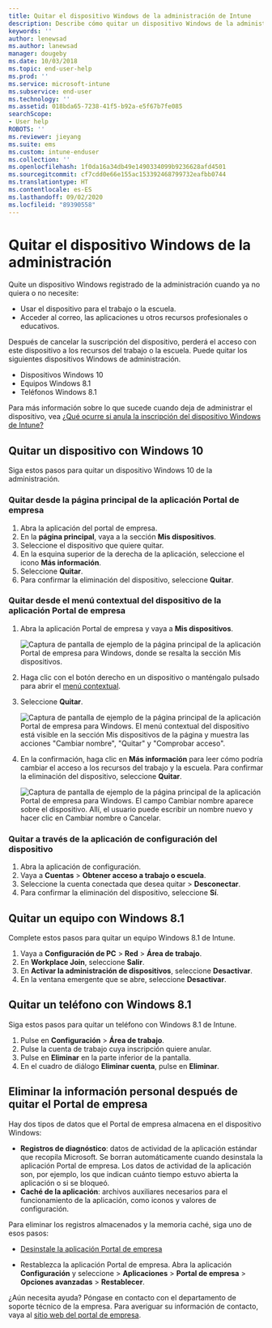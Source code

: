 ```yaml
---
title: Quitar el dispositivo Windows de la administración de Intune
description: Describe cómo quitar un dispositivo Windows de la administración de Intune
keywords: ''
author: lenewsad
ms.author: lanewsad
manager: dougeby
ms.date: 10/03/2018
ms.topic: end-user-help
ms.prod: ''
ms.service: microsoft-intune
ms.subservice: end-user
ms.technology: ''
ms.assetid: 018bda65-7238-41f5-b92a-e5f67b7fe085
searchScope:
- User help
ROBOTS: ''
ms.reviewer: jieyang
ms.suite: ems
ms.custom: intune-enduser
ms.collection: ''
ms.openlocfilehash: 1f0da16a34db49e1490334099b9236628afd4501
ms.sourcegitcommit: cf7cdd0e66e155ac153392468799732eafbb0744
ms.translationtype: HT
ms.contentlocale: es-ES
ms.lasthandoff: 09/02/2020
ms.locfileid: "89390558"
---
```

# <a name="remove-your-windows-device-from-management"></a>Quitar el dispositivo Windows de la administración

Quite un dispositivo Windows registrado de la administración cuando ya no quiera o no necesite:  
* Usar el dispositivo para el trabajo o la escuela. 
* Acceder al correo, las aplicaciones u otros recursos profesionales o educativos.

Después de cancelar la suscripción del dispositivo, perderá el acceso con este dispositivo a los recursos del trabajo o la escuela. Puede quitar los siguientes dispositivos Windows de administración.  
* Dispositivos Windows 10 
* Equipos Windows 8.1
* Teléfonos Windows 8.1
 
Para más información sobre lo que sucede cuando deja de administrar el dispositivo, vea [¿Qué ocurre si anula la inscripción del dispositivo Windows de Intune?](what-happens-if-you-unenroll-your-device-from-intune-windows.md)  

## <a name="remove-your-windows-10-device"></a>Quitar un dispositivo con Windows 10
Siga estos pasos para quitar un dispositivo Windows 10 de la administración.

### <a name="remove-in-company-portal-app-home-page"></a>Quitar desde la página **principal** de la aplicación Portal de empresa  

1. Abra la aplicación del portal de empresa.
2. En la **página principal**, vaya a la sección **Mis dispositivos**.
3. Seleccione el dispositivo que quiere quitar.
3. En la esquina superior de la derecha de la aplicación, seleccione el icono **Más información**.
4. Seleccione **Quitar**. 
5. Para confirmar la eliminación del dispositivo, seleccione **Quitar**.  

### <a name="remove-in-company-portal-app-device-context-menu"></a>Quitar desde el menú contextual del dispositivo de la aplicación Portal de empresa  

1. Abra la aplicación Portal de empresa y vaya a **Mis dispositivos**.

    ![Captura de pantalla de ejemplo de la página principal de la aplicación Portal de empresa para Windows, donde se resalta la sección Mis dispositivos.](./media/1809_CheckAccess_Context_Select_Device.png)

2. Haga clic con el botón derecho en un dispositivo o manténgalo pulsado para abrir el [menú contextual](/windows/uwp/design/controls-and-patterns/menus).  

3. Seleccione **Quitar**.  

    ![Captura de pantalla de ejemplo de la página principal de la aplicación Portal de empresa para Windows. El menú contextual del dispositivo está visible en la sección **Mis dispositivos** de la página y muestra las acciones "Cambiar nombre", "Quitar" y "Comprobar acceso".](./media/1809_DeviceContextMenu_Windows_CP.png)  

5. En la confirmación, haga clic en **Más información** para leer cómo podría cambiar el acceso a los recursos del trabajo y la escuela. Para confirmar la eliminación del dispositivo, seleccione **Quitar**.   

     ![Captura de pantalla de ejemplo de la página principal de la aplicación Portal de empresa para Windows. El campo Cambiar nombre aparece sobre el dispositivo. Allí, el usuario puede escribir un nombre nuevo y hacer clic en Cambiar nombre o Cancelar.](./media/1808_RemoveDevice_Popup.png)  


### <a name="remove-in-device-settings-app"></a>Quitar a través de la aplicación de configuración del dispositivo
1. Abra la aplicación de configuración. 
2. Vaya a **Cuentas** > **Obtener acceso a trabajo o escuela**.
3. Seleccione la cuenta conectada que desea quitar > **Desconectar**.
4. Para confirmar la eliminación del dispositivo, seleccione **Sí**.

## <a name="remove-your-windows-81-computer"></a>Quitar un equipo con Windows 8.1
Complete estos pasos para quitar un equipo Windows 8.1 de Intune.

1. Vaya a **Configuración de PC** > **Red** > **Área de trabajo**.
2. En **Workplace Join**, seleccione **Salir**.
3. En **Activar la administración de dispositivos**, seleccione **Desactivar**.
4. En la ventana emergente que se abre, seleccione **Desactivar**.

## <a name="remove-your-windows-81-phone"></a>Quitar un teléfono con Windows 8.1
Siga estos pasos para quitar un teléfono con Windows 8.1 de Intune.

1. Pulse en **Configuración** > **Área de trabajo**.
2. Pulse la cuenta de trabajo cuya inscripción quiere anular.
3. Pulse en **Eliminar** en la parte inferior de la pantalla.
4. En el cuadro de diálogo **Eliminar cuenta**, pulse en **Eliminar**.  
## <a name="removing-your-personal-information-after-removing-the-company-portal"></a>Eliminar la información personal después de quitar el Portal de empresa  

Hay dos tipos de datos que el Portal de empresa almacena en el dispositivo Windows:

- **Registros de diagnóstico**: datos de actividad de la aplicación estándar que recopila Microsoft. Se borran automáticamente cuando desinstala la aplicación Portal de empresa. Los datos de actividad de la aplicación son, por ejemplo, los que indican cuánto tiempo estuvo abierta la aplicación o si se bloqueó.
- **Caché de la aplicación**: archivos auxiliares necesarios para el funcionamiento de la aplicación, como iconos y valores de configuración.

Para eliminar los registros almacenados y la memoria caché, siga uno de esos pasos:

* [Desinstale la aplicación Portal de empresa](https://support.microsoft.com/help/4028003/windows-10-uninstall-apps-and-programs) 

* Restablezca la aplicación Portal de empresa. Abra la aplicación **Configuración** y seleccione > **Aplicaciones** > **Portal de empresa** > **Opciones avanzadas** > **Restablecer**. 

¿Aún necesita ayuda? Póngase en contacto con el departamento de soporte técnico de la empresa. Para averiguar su información de contacto, vaya al [sitio web del portal de empresa](https://go.microsoft.com/fwlink/?linkid=2010980).
